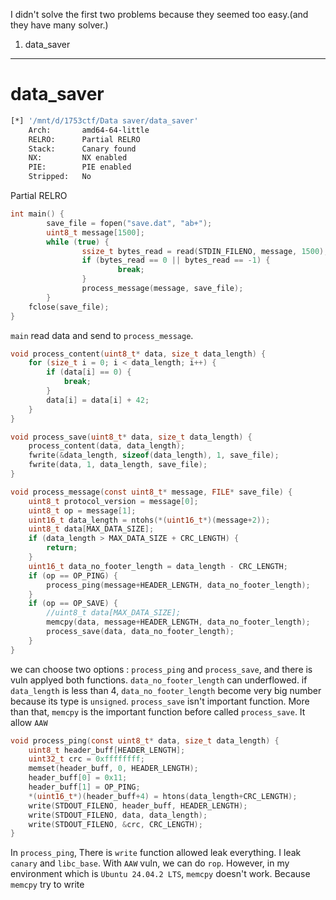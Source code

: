 I didn't solve the first two problems because they seemed too easy.(and they have many solver.)

1. data_saver

---
# data_saver

```bash
[*] '/mnt/d/1753ctf/Data saver/data_saver'
    Arch:       amd64-64-little
    RELRO:      Partial RELRO
    Stack:      Canary found
    NX:         NX enabled
    PIE:        PIE enabled
    Stripped:   No
```

Partial RELRO

```C
int main() {
        save_file = fopen("save.dat", "ab+");
        uint8_t message[1500];
        while (true) {
                ssize_t bytes_read = read(STDIN_FILENO, message, 1500);
                if (bytes_read == 0 || bytes_read == -1) {
                        break;
                }
                process_message(message, save_file);
        }
	fclose(save_file);
}
```

`main` read data and send to `process_message`.

```C
void process_content(uint8_t* data, size_t data_length) {
	for (size_t i = 0; i < data_length; i++) {
		if (data[i] == 0) {
			break;
		}
		data[i] = data[i] + 42;
	}
}

void process_save(uint8_t* data, size_t data_length) {
	process_content(data, data_length);
	fwrite(&data_length, sizeof(data_length), 1, save_file);
	fwrite(data, 1, data_length, save_file);
}

void process_message(const uint8_t* message, FILE* save_file) {
	uint8_t protocol_version = message[0];
	uint8_t op = message[1];
	uint16_t data_length = ntohs(*(uint16_t*)(message+2));
	uint8_t data[MAX_DATA_SIZE];
	if (data_length > MAX_DATA_SIZE + CRC_LENGTH) {
		return;
	}
	uint16_t data_no_footer_length = data_length - CRC_LENGTH;
	if (op == OP_PING) {
		process_ping(message+HEADER_LENGTH, data_no_footer_length);
	}
	if (op == OP_SAVE) {
		//uint8_t data[MAX_DATA_SIZE];
		memcpy(data, message+HEADER_LENGTH, data_no_footer_length);
		process_save(data, data_no_footer_length);
	}
}
```

we can choose two options : `process_ping` and `process_save`, and there is vuln applyed both functions. `data_no_footer_length` can underflowed. if `data_length` is less than 4, `data_no_footer_length` become very big number because its type is `unsigned`.
`process_save` isn't important function. More than that, `memcpy` is the important function before called `process_save`. It allow `AAW`

```C
void process_ping(const uint8_t* data, size_t data_length) {
	uint8_t header_buff[HEADER_LENGTH];
	uint32_t crc = 0xffffffff;
	memset(header_buff, 0, HEADER_LENGTH);
	header_buff[0] = 0x11;
	header_buff[1] = OP_PING;
	*(uint16_t*)(header_buff+4) = htons(data_length+CRC_LENGTH);
	write(STDOUT_FILENO, header_buff, HEADER_LENGTH);
	write(STDOUT_FILENO, data, data_length);
	write(STDOUT_FILENO, &crc, CRC_LENGTH);
}
```

In `process_ping`, There is `write` function allowed leak everything. I leak `canary` and `libc_base`. With `AAW` vuln, we can do `rop`.
However, in my environment which is `Ubuntu 24.04.2 LTS`, `memcpy` doesn't work. Because `memcpy` try to write 